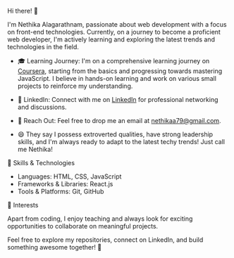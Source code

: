 Hi there! 👋

I'm Nethika Alagarathnam, passionate about web development with a focus on front-end technologies. Currently, on a journey to become a proficient web developer, I'm actively learning and exploring the latest trends and technologies in the field.

- 🎓 Learning Journey: I'm on a comprehensive learning journey on [Coursera](https://www.coursera.org/user/69d2078882c320278f286a3004796272), starting from the basics and progressing towards mastering JavaScript. I believe in hands-on learning and work on various small projects to reinforce my understanding.

- 🔗 LinkedIn: Connect with me on [LinkedIn](https://www.linkedin.com/in/nethika-alagarathnam-69a616220) for professional networking and discussions.

- 📧 Reach Out: Feel free to drop me an email at nethikaa79@gmail.com. 

- 😄 They say I possess extroverted qualities, have strong leadership skills, and I'm always ready to adapt to the latest techy trends! Just call me Nethika!

💼 Skills & Technologies

- Languages: HTML, CSS, JavaScript
- Frameworks & Libraries: React.js
- Tools & Platforms: Git, GitHub

🌟 Interests

Apart from coding, I enjoy teaching and always look for exciting opportunities to collaborate on meaningful projects.

Feel free to explore my repositories, connect on LinkedIn, and build something awesome together! 🚀
